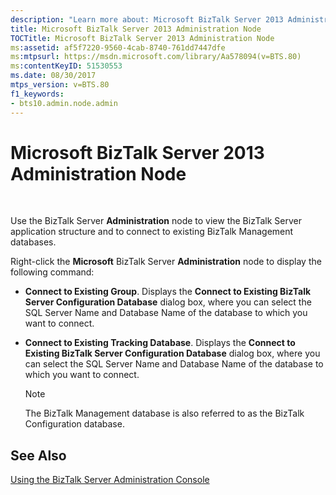 ```yaml
---
description: "Learn more about: Microsoft BizTalk Server 2013 Administration Node"
title: Microsoft BizTalk Server 2013 Administration Node
TOCTitle: Microsoft BizTalk Server 2013 Administration Node
ms:assetid: af5f7220-9560-4cab-8740-761dd7447dfe
ms:mtpsurl: https://msdn.microsoft.com/library/Aa578094(v=BTS.80)
ms:contentKeyID: 51530553
ms.date: 08/30/2017
mtps_version: v=BTS.80
f1_keywords:
- bts10.admin.node.admin
---
```


# Microsoft BizTalk Server 2013 Administration Node

 

Use the BizTalk Server **Administration** node to view the BizTalk Server application structure and to connect to existing BizTalk Management databases.

Right-click the **Microsoft** BizTalk Server **Administration** node to display the following command:

  - **Connect to Existing Group**. Displays the **Connect to Existing BizTalk Server Configuration Database** dialog box, where you can select the SQL Server Name and Database Name of the database to which you want to connect.

  - **Connect to Existing Tracking Database**. Displays the **Connect to Existing BizTalk Server Configuration Database** dialog box, where you can select the SQL Server Name and Database Name of the database to which you want to connect.
    

    > [!NOTE]
    > <P>The BizTalk Management database is also referred to as the BizTalk Configuration database.</P>



## See Also

[Using the BizTalk Server Administration Console](https://msdn.microsoft.com/library/aa578089\(v=bts.80\))

